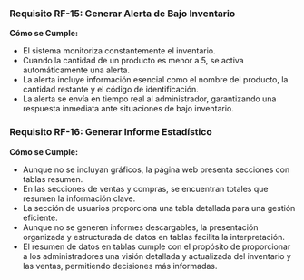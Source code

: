 ### Requisito RF-15: Generar Alerta de Bajo Inventario

**Cómo se Cumple:**
- El sistema monitoriza constantemente el inventario.
- Cuando la cantidad de un producto es menor a 5, se activa automáticamente una alerta.
- La alerta incluye información esencial como el nombre del producto, la cantidad restante y el código de identificación.
- La alerta se envía en tiempo real al administrador, garantizando una respuesta inmediata ante situaciones de bajo inventario.

### Requisito RF-16: Generar Informe Estadístico

**Cómo se Cumple:**
- Aunque no se incluyan gráficos, la página web presenta secciones con tablas resumen.
- En las secciones de ventas y compras, se encuentran totales que resumen la información clave.
- La sección de usuarios proporciona una tabla detallada para una gestión eficiente.
- Aunque no se generen informes descargables, la presentación organizada y estructurada de datos en tablas facilita la interpretación.
- El resumen de datos en tablas cumple con el propósito de proporcionar a los administradores una visión detallada y actualizada del inventario y las ventas, permitiendo decisiones más informadas.